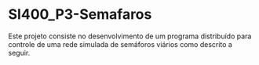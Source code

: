 # SI400_P3-Semafaros
Este projeto consiste no desenvolvimento de um programa distribuído para controle de uma rede simulada de semáforos viários como descrito a seguir.

